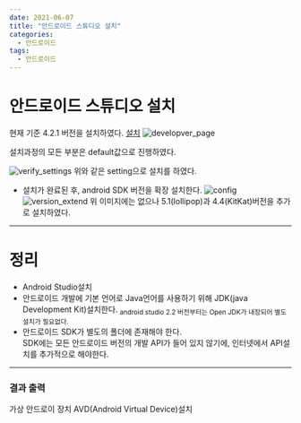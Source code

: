 ```yaml
---
date: 2021-06-07
title: "안드로이드 스튜디오 설치"
categories:
  - 안드로이드
tags:
  - 안드로이드
---
```


# 안드로이드 스튜디오 설치
현재 기준 4.2.1 버전을 설치하였다. [설치](https://developer.android.com/studio)
![developver_page](https://rnrudxo2872.github.io/assets/images/android/android_studio_install.png)

설치과정의 모든 부분은 default값으로 진행하였다.

![verify_settings](https://rnrudxo2872.github.io/assets/images/android/verify_settings.png)
위와 같은 setting으로 설치를 하였다.

- 설치가 완료된 후, android SDK 버전을 확장 설치한다.
![config](https://rnrudxo2872.github.io/assets/images/android/config.png)
![version_extend](https://rnrudxo2872.github.io/assets/images/android/version_extend.png)
위 이미지에는 없으나 5.1(lollipop)과 4.4(KitKat)버전을 추가로 설치하였다.

- - -

# 정리
- Android Studio설치
- 안드로이드 개발에 기본 언어로 Java언어를 사용하기 위해 JDK(java Development Kit)설치한다. <sub>android studio 2.2 버전부터는 Open JDK가 내장되어 별도 설치가 필요없다.</sub>  
- 안드로이드 SDK가 별도의 폴더에 존재해야 한다.  
SDK에는 모든 안드로이드 버전의 개발 API가 들어 있지 않기에, 인터넷에서 API설치를 추가적으로 해야한다.
- - -
### 결과 출력
가상 안드로이 장치 AVD(Android Virtual Device)설치